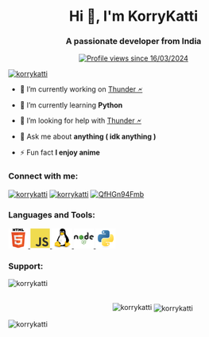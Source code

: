 <h1 align="center">Hi 👋, I'm KorryKatti</h1>
<h3 align="center">A passionate developer from India</h3>

<p align="center"> <a href="https://moonlab.top/"><img src="https://counter.moonlab.top/counter/img?id=korrykatti" alt="Profile views since 16/03/2024" /></a> </p>

<p align="left"> <a href="https://twitter.com/korrykatti" target="blank"><img src="https://img.shields.io/twitter/follow/korrykatti?logo=twitter&style=for-the-badge" alt="korrykatti" /></a> </p>

- 🔭 I’m currently working on [Thunder 🗲](https://github.com/KorryKatti/Thunder)

- 🌱 I’m currently learning **Python**

- 🤝 I’m looking for help with [Thunder 🗲](https://github.com/KorryKatti/Thunder)

- 💬 Ask me about **anything ( idk anything )**

- ⚡ Fun fact **I enjoy anime**

<h3 align="left">Connect with me:</h3>
<p align="left">
<a href="https://twitter.com/korrykatti" target="blank"><img align="center" src="https://raw.githubusercontent.com/rahuldkjain/github-profile-readme-generator/master/src/images/icons/Social/twitter.svg" alt="korrykatti" height="30" width="40" /></a>
<a href="https://instagram.com/korrykatti" target="blank"><img align="center" src="https://raw.githubusercontent.com/rahuldkjain/github-profile-readme-generator/master/src/images/icons/Social/instagram.svg" alt="korrykatti" height="30" width="40" /></a>
<a href="https://discord.gg/QfHGn94Fmb" target="blank"><img align="center" src="https://raw.githubusercontent.com/rahuldkjain/github-profile-readme-generator/master/src/images/icons/Social/discord.svg" alt="QfHGn94Fmb" height="30" width="40" /></a>
</p>

<h3 align="left">Languages and Tools:</h3>
<p align="left"> <a href="https://www.w3.org/html/" target="_blank" rel="noreferrer"> <img src="https://raw.githubusercontent.com/devicons/devicon/master/icons/html5/html5-original-wordmark.svg" alt="html5" width="40" height="40"/> </a> <a href="https://developer.mozilla.org/en-US/docs/Web/JavaScript" target="_blank" rel="noreferrer"> <img src="https://raw.githubusercontent.com/devicons/devicon/master/icons/javascript/javascript-original.svg" alt="javascript" width="40" height="40"/> </a> <a href="https://www.linux.org/" target="_blank" rel="noreferrer"> <img src="https://raw.githubusercontent.com/devicons/devicon/master/icons/linux/linux-original.svg" alt="linux" width="40" height="40"/> </a> <a href="https://nodejs.org" target="_blank" rel="noreferrer"> <img src="https://raw.githubusercontent.com/devicons/devicon/master/icons/nodejs/nodejs-original-wordmark.svg" alt="nodejs" width="40" height="40"/> </a> <a href="https://www.python.org" target="_blank" rel="noreferrer"> <img src="https://raw.githubusercontent.com/devicons/devicon/master/icons/python/python-original.svg" alt="python" width="40" height="40"/> </a> </p>

<h3 align="left">Support:</h3>
<p><a href="https://ko-fi.com/korrykatti"> <img align="left" src="https://cdn.ko-fi.com/cdn/kofi3.png?v=3" height="50" width="210" alt="korrykatti" /></a></p><br><br>

<p><img align="left" src="https://github-readme-stats.vercel.app/api/top-langs?username=korrykatti&show_icons=true&locale=en&layout=compact" alt="korrykatti" /></p>

<p>&nbsp;<img align="center" src="https://github-readme-stats.vercel.app/api?username=korrykatti&show_icons=true&locale=en" alt="korrykatti" /></p>

<p><img align="center" src="https://github-readme-streak-stats.herokuapp.com/?user=korrykatti&" alt="korrykatti" /></p>

